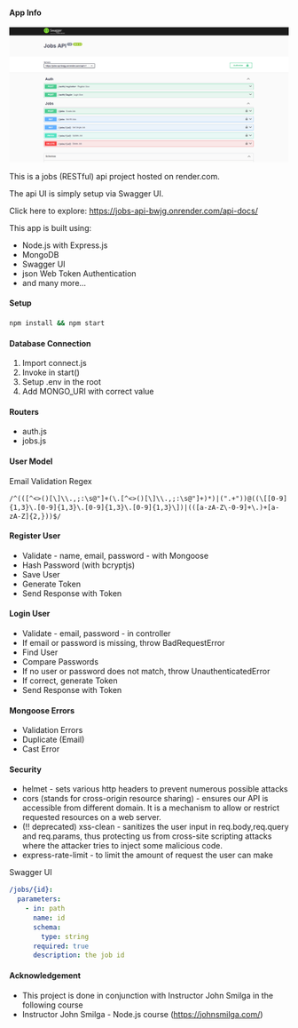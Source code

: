 #### App Info

![./screenshots/Main.png](./screenshots/Main.png)

This is a jobs (RESTful) api project hosted on render.com.

The api UI is simply setup via Swagger UI.

Click here to explore: https://jobs-api-bwjg.onrender.com/api-docs/

This app is built using:
- Node.js with Express.js
- MongoDB
- Swagger UI
- json Web Token Authentication
- and many more...

#### Setup

```bash
npm install && npm start
```

#### Database Connection

1. Import connect.js
2. Invoke in start()
3. Setup .env in the root
4. Add MONGO_URI with correct value

#### Routers

- auth.js
- jobs.js

#### User Model

Email Validation Regex

```regex
/^(([^<>()[\]\\.,;:\s@"]+(\.[^<>()[\]\\.,;:\s@"]+)*)|(".+"))@((\[[0-9]{1,3}\.[0-9]{1,3}\.[0-9]{1,3}\.[0-9]{1,3}\])|(([a-zA-Z\-0-9]+\.)+[a-zA-Z]{2,}))$/
```

#### Register User

- Validate - name, email, password - with Mongoose
- Hash Password (with bcryptjs)
- Save User
- Generate Token
- Send Response with Token

#### Login User

- Validate - email, password - in controller
- If email or password is missing, throw BadRequestError
- Find User
- Compare Passwords
- If no user or password does not match, throw UnauthenticatedError
- If correct, generate Token
- Send Response with Token

#### Mongoose Errors

- Validation Errors
- Duplicate (Email)
- Cast Error

#### Security

- helmet - sets various http headers to prevent numerous possible attacks
- cors (stands for cross-origin resource sharing) - ensures our API is accessible from different domain. It is a mechanism to allow or restrict requested resources on a web server.
- (!! deprecated) xss-clean - sanitizes the user input in req.body,req.query and req.params, thus protecting us from cross-site scripting attacks where the attacker tries to inject some malicious code.
- express-rate-limit - to limit the amount of request the user can make

Swagger UI

```yaml
/jobs/{id}:
  parameters:
    - in: path
      name: id
      schema:
        type: string
      required: true
      description: the job id
```

#### Acknowledgement
- This project is done in conjunction with Instructor John Smilga in the following course
- Instructor John Smilga - Node.js course (https://johnsmilga.com/)